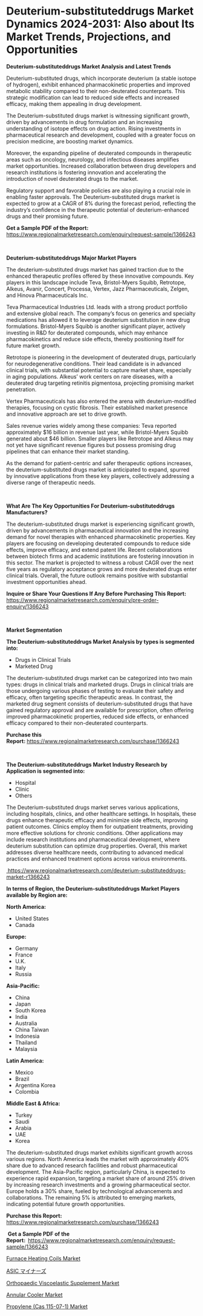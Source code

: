 <p><h1>Deuterium-substituteddrugs Market Dynamics 2024-2031: Also about Its Market Trends, Projections, and Opportunities</h1></p><p><strong>Deuterium-substituteddrugs Market Analysis and Latest Trends</strong></p>
<p><p>Deuterium-substituted drugs, which incorporate deuterium (a stable isotope of hydrogen), exhibit enhanced pharmacokinetic properties and improved metabolic stability compared to their non-deuterated counterparts. This strategic modification can lead to reduced side effects and increased efficacy, making them appealing in drug development. </p><p>The Deuterium-substituted drugs market is witnessing significant growth, driven by advancements in drug formulation and an increasing understanding of isotope effects on drug action. Rising investments in pharmaceutical research and development, coupled with a greater focus on precision medicine, are boosting market dynamics. </p><p>Moreover, the expanding pipeline of deuterated compounds in therapeutic areas such as oncology, neurology, and infectious diseases amplifies market opportunities. Increased collaboration between drug developers and research institutions is fostering innovation and accelerating the introduction of novel deuterated drugs to the market. </p><p>Regulatory support and favorable policies are also playing a crucial role in enabling faster approvals. The Deuterium-substituted drugs market is expected to grow at a CAGR of 8% during the forecast period, reflecting the industry’s confidence in the therapeutic potential of deuterium-enhanced drugs and their promising future.</p></p>
<p><strong>Get a Sample PDF of the Report:&nbsp;</strong> <a href="https://www.regionalmarketresearch.com/enquiry/request-sample/1366243">https://www.regionalmarketresearch.com/enquiry/request-sample/1366243</a></p>
<p>&nbsp;</p>
<p><strong>Deuterium-substituteddrugs Major Market Players</strong></p>
<p><p>The deuterium-substituted drugs market has gained traction due to the enhanced therapeutic profiles offered by these innovative compounds. Key players in this landscape include Teva, Bristol-Myers Squibb, Retrotope, Alkeus, Avanir, Concert, Processa, Vertex, Jazz Pharmaceuticals, Zelgen, and Hinova Pharmaceuticals Inc.</p><p>Teva Pharmaceutical Industries Ltd. leads with a strong product portfolio and extensive global reach. The company’s focus on generics and specialty medications has allowed it to leverage deuterium substitution in new drug formulations. Bristol-Myers Squibb is another significant player, actively investing in R&D for deuterated compounds, which may enhance pharmacokinetics and reduce side effects, thereby positioning itself for future market growth.</p><p>Retrotope is pioneering in the development of deuterated drugs, particularly for neurodegenerative conditions. Their lead candidate is in advanced clinical trials, with substantial potential to capture market share, especially in aging populations. Alkeus’ work centers on rare diseases, with a deuterated drug targeting retinitis pigmentosa, projecting promising market penetration.</p><p>Vertex Pharmaceuticals has also entered the arena with deuterium-modified therapies, focusing on cystic fibrosis. Their established market presence and innovative approach are set to drive growth.</p><p>Sales revenue varies widely among these companies: Teva reported approximately $16 billion in revenue last year, while Bristol-Myers Squibb generated about $46 billion. Smaller players like Retrotope and Alkeus may not yet have significant revenue figures but possess promising drug pipelines that can enhance their market standing.</p><p>As the demand for patient-centric and safer therapeutic options increases, the deuterium-substituted drugs market is anticipated to expand, spurred by innovative applications from these key players, collectively addressing a diverse range of therapeutic needs.</p></p>
<p>&nbsp;</p>
<p><strong>What Are The Key Opportunities For Deuterium-substituteddrugs Manufacturers?</strong></p>
<p><p>The deuterium-substituted drugs market is experiencing significant growth, driven by advancements in pharmaceutical innovation and the increasing demand for novel therapies with enhanced pharmacokinetic properties. Key players are focusing on developing deuterated compounds to reduce side effects, improve efficacy, and extend patent life. Recent collaborations between biotech firms and academic institutions are fostering innovation in this sector. The market is projected to witness a robust CAGR over the next five years as regulatory acceptance grows and more deuterated drugs enter clinical trials. Overall, the future outlook remains positive with substantial investment opportunities ahead.</p></p>
<p><strong>Inquire or Share Your Questions If Any Before Purchasing This Report:</strong> <a href="https://www.regionalmarketresearch.com/enquiry/pre-order-enquiry/1366243">https://www.regionalmarketresearch.com/enquiry/pre-order-enquiry/1366243</a></p>
<p>&nbsp;</p>
<p><strong>Market Segmentation</strong></p>
<p><strong>The Deuterium-substituteddrugs Market Analysis by types is segmented into:</strong></p>
<p><ul><li>Drugs in Clinical Trials</li><li>Marketed Drug</li></ul></p>
<p><p>The deuterium-substituted drugs market can be categorized into two main types: drugs in clinical trials and marketed drugs. Drugs in clinical trials are those undergoing various phases of testing to evaluate their safety and efficacy, often targeting specific therapeutic areas. In contrast, the marketed drug segment consists of deuterium-substituted drugs that have gained regulatory approval and are available for prescription, often offering improved pharmacokinetic properties, reduced side effects, or enhanced efficacy compared to their non-deuterated counterparts.</p></p>
<p><strong>Purchase this Report:&nbsp;</strong><a href="https://www.regionalmarketresearch.com/purchase/1366243">https://www.regionalmarketresearch.com/purchase/1366243</a></p>
<p>&nbsp;</p>
<p><strong>The Deuterium-substituteddrugs Market Industry Research by Application is segmented into:</strong></p>
<p><ul><li>Hospital</li><li>Clinic</li><li>Others</li></ul></p>
<p><p>The Deuterium-substituted drugs market serves various applications, including hospitals, clinics, and other healthcare settings. In hospitals, these drugs enhance therapeutic efficacy and minimize side effects, improving patient outcomes. Clinics employ them for outpatient treatments, providing more effective solutions for chronic conditions. Other applications may include research institutions and pharmaceutical development, where deuterium substitution can optimize drug properties. Overall, this market addresses diverse healthcare needs, contributing to advanced medical practices and enhanced treatment options across various environments.</p></p>
<p><a href="https://www.regionalmarketresearch.com/deuterium-substituteddrugs-market-r1366243">&nbsp;https://www.regionalmarketresearch.com/deuterium-substituteddrugs-market-r1366243</a></p>
<p><strong>In terms of Region, the Deuterium-substituteddrugs Market Players available by Region are:</strong></p>
<p>
    <p> <strong> North America: </strong>
        <ul>
            <li>United States</li>
            <li>Canada</li>
        </ul>
        </p> 
    <p> <strong> Europe: </strong>
        <ul>
            <li>Germany</li>
            <li>France</li>
            <li>U.K.</li>
            <li>Italy</li>
            <li>Russia</li>
        </ul>
        </p> 
    <p> <strong> Asia-Pacific: </strong>
        <ul>
            <li>China</li>
            <li>Japan</li>
            <li>South Korea</li>
            <li>India</li>
            <li>Australia</li>
            <li>China Taiwan</li>
            <li>Indonesia</li>
            <li>Thailand</li>
            <li>Malaysia</li>
        </ul>
        </p> 
    <p> <strong> Latin America: </strong>
        <ul>
            <li>Mexico</li>
            <li>Brazil</li>
            <li>Argentina Korea</li>
            <li>Colombia</li>
        </ul>
        </p> 
    <p> <strong> Middle East & Africa: </strong>
        <ul>
            <li>Turkey</li>
            <li>Saudi</li>
            <li>Arabia</li>
            <li>UAE</li>
            <li>Korea</li>
        </ul>
    </p>
    </p>
<p><p>The deuterium-substituted drugs market exhibits significant growth across various regions. North America leads the market with approximately 40% share due to advanced research facilities and robust pharmaceutical development. The Asia-Pacific region, particularly China, is expected to experience rapid expansion, targeting a market share of around 25% driven by increasing research investments and a growing pharmaceutical sector. Europe holds a 30% share, fueled by technological advancements and collaborations. The remaining 5% is attributed to emerging markets, indicating potential future growth opportunities.</p></p>
<p><strong>Purchase this Report: </strong><a href="https://www.regionalmarketresearch.com/purchase/1366243">https://www.regionalmarketresearch.com/purchase/1366243</a></p>
<p>&nbsp;<strong>Get a Sample PDF of the Report:&nbsp;&nbsp;</strong><a href="https://www.regionalmarketresearch.com/enquiry/request-sample/1366243">https://www.regionalmarketresearch.com/enquiry/request-sample/1366243</a></p>
<p><strong></strong></p>
<p><p><a href="https://www.linkedin.com/pulse/furnace-heating-coils-market-trends-growth-outlook-2024-2031-2b1qc">Furnace Heating Coils Market</a></p><p><a href="https://github.com/mohamedbakry57/Market-Research-Report-List-6/blob/main/442459914065.md">ASIC マイナーズ</a></p><p><a href="https://github.com/vimar16th/Market-Research-Report-List-6/blob/main/orthopaedic-viscoelastic-supplement-market.md">Orthopaedic Viscoelastic Supplement Market</a></p><p><a href="https://www.linkedin.com/pulse/annular-cooler-market-trends-strategic-insights-2024-2031-brgmc">Annular Cooler Market</a></p><p><a href="https://medium.com/@karlbucktrridge6874/global-propylene-cas-115-07-1-market-analysis-key-market-trends-and-future-projections-2024-ff2f54dd812d">Propylene (Cas 115-07-1) Market</a></p></p>